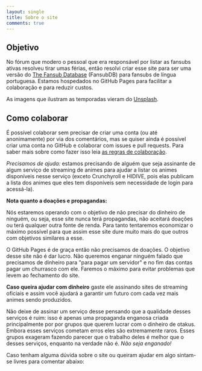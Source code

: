 ```yaml
---
layout: single
title: Sobre o site
comments: true
---
```


## Objetivo

No fórum que modero o pessoal que era responsável por listar as fansubs ativas resolveu tirar umas férias, então
resolvi criar esse site para ser uma versão do [The Fansub Database](https://fansubdb.com) (FansubDB) para fansubs
de língua portuguesa. Estamos hospedados no GitHub Pages para facilitar a colaboração e para reduzir custos.

As imagens que ilustram as temporadas vieram do [Unsplash](https://unsplash.com/).

## Como colaborar

É possível colaborar sem precisar de criar uma conta (ou até anonimamente) por via dos comentários, mas se quiser
ainda é possível criar uma conta no GitHub e colaborar com issues e pull requests. Para saber mais sobre
como fazer isso leia [as regras de colaboração](../regras).

*Precisamos de ajuda:* estamos precisando de alguém que seja assinante de algum serviço de streaming de animes
para ajudar a listar os animes disponíveis nesse serviço (exceto Crunchyroll e HIDIVE, pois elas publicam a
lista dos animes que eles tem disponíveis sem necessidade de login para acessá-la).

**Nota quanto a doações e propagandas:**

Nós estaremos operando com o objetivo de não precisar do dinheiro de ninguém, ou seja, esse site nunca terá
propagandas, não aceitará doações ou terá qualquer outra fonte de renda. Para tanto tentaremos economizar o máximo possível para que assim esse site dure muito mais do que outros com objetivos similares a esse.

O GitHub Pages é de graça então não precisamos de doações. O objetivo desse site não é dar lucro. Não queremos
enganar ninguém falado que precisamos de dinheiro para "para pagar um servidor" e no fim das contas pagar um
churrasco com ele. Faremos o máximo para evitar problemas que levem ao fechamento do site.

**Caso queira ajudar com dinheiro** gaste ele assinando sites de streaming oficiais e assim você ajudará a
garantir um futuro com cada vez mais animes sendo produzidos.

Não deixe de assinar um serviço desse pensando que a qualidade desses serviços é ruim: isso é apenas uma propaganda
enganosa criada principalmente por por grupos que querem lucrar com o dinheiro de otakus. Embora esses serviços
cometam erros eles são extremamente raros. Esses grupos exageram fazendo parecer que o trabalho deles é melhor que
o desses serviços, enquanto na verdade não é. *Não seja enganado!*

Caso tenham alguma dúvida sobre o site ou queiram ajudar em algo sintam-se livres para comentar abaixo:

